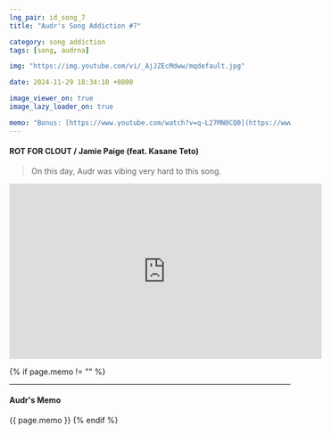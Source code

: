 ```yaml
---
lng_pair: id_song_7
title: "Audr's Song Addiction #7"

category: song addiction
tags: [song, audrna]

img: "https://img.youtube.com/vi/_AjJZEcMdww/mqdefault.jpg"

date: 2024-11-29 18:34:10 +0800

image_viewer_on: true
image_lazy_loader_on: true

memo: "Bonus: [https://www.youtube.com/watch?v=q-L27MN0CQ0](https://www.youtube.com/watch?v=q-L27MN0CQ0){:target='\_blank'}"
---
```


<!-- outline-start -->

#### ROT FOR CLOUT / Jamie Paige (feat. Kasane Teto)

<!-- outline-end -->

> On this day, Audr was vibing very hard to this song.

<iframe
  width="560"
  height="315"
  src="https://www.youtube.com/embed/_AjJZEcMdww"
  title="YouTube video player"
  frameborder="0"
  allow="accelerometer; clipboard-write; encrypted-media; gyroscope; picture-in-picture; web-share"
  referrerpolicy="strict-origin-when-cross-origin"
  allowfullscreen
  data-align="center"
></iframe>

{% if page.memo != "" %}

<hr>

#### Audr's Memo

{{ page.memo }}
{% endif %}
